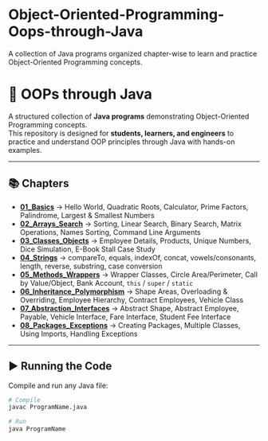 # Object-Oriented-Programming-Oops-through-Java
A collection of Java programs organized chapter-wise to learn and practice Object-Oriented Programming concepts.
# 📘 OOPs through Java  

A structured collection of **Java programs** demonstrating Object-Oriented Programming concepts.  
This repository is designed for **students, learners, and engineers** to practice and understand OOP principles through Java with hands-on examples.  

---

## 📚 Chapters  

- [**01_Basics**](./01_Basics) → Hello World, Quadratic Roots, Calculator, Prime Factors, Palindrome, Largest & Smallest Numbers  
- [**02_Arrays_Search**](./02_Arrays_Search) → Sorting, Linear Search, Binary Search, Matrix Operations, Names Sorting, Command Line Arguments  
- [**03_Classes_Objects**](./03_Classes_Objects) → Employee Details, Products, Unique Numbers, Dice Simulation, E-Book Stall Case Study  
- [**04_Strings**](./04_Strings) → compareTo, equals, indexOf, concat, vowels/consonants, length, reverse, substring, case conversion  
- [**05_Methods_Wrappers**](./05_Methods_Wrappers) → Wrapper Classes, Circle Area/Perimeter, Call by Value/Object, Bank Account, `this` / `super` / `static`  
- [**06_Inheritance_Polymorphism**](./06_Inheritance_Polymorphism) → Shape Areas, Overloading & Overriding, Employee Hierarchy, Contract Employees, Vehicle Class  
- [**07_Abstraction_Interfaces**](./07_Abstraction_Interfaces) → Abstract Shape, Abstract Employee, Payable, Vehicle Interface, Fare Interface, Student Fee Interface  
- [**08_Packages_Exceptions**](./08_Packages_Exceptions) → Creating Packages, Multiple Classes, Using Imports, Handling Exceptions  

---

## ▶️ Running the Code  

Compile and run any Java file:  

```bash
# Compile
javac ProgramName.java  

# Run
java ProgramName
